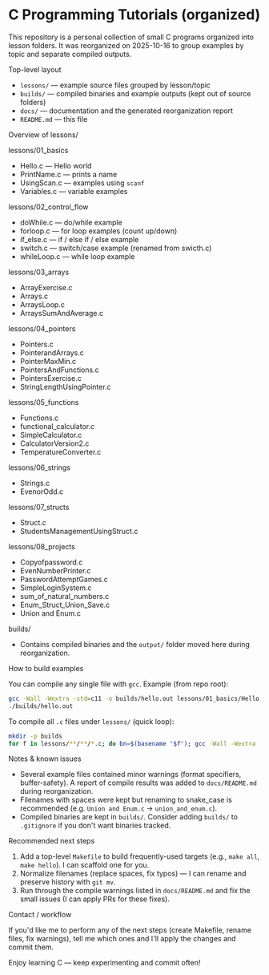 # C Programming Tutorials (organized)

This repository is a personal collection of small C programs organized into lesson folders. It was reorganized on 2025-10-16 to group examples by topic and separate compiled outputs.

Top-level layout

- `lessons/` — example source files grouped by lesson/topic
- `builds/`  — compiled binaries and example outputs (kept out of source folders)
- `docs/`    — documentation and the generated reorganization report
- `README.md` — this file

Overview of lessons/

lessons/01_basics

- Hello.c — Hello world
- PrintName.c — prints a name
- UsingScan.c — examples using `scanf`
- Variables.c — variable examples

lessons/02_control_flow

- doWhile.c — do/while example
- forloop.c — for loop examples (count up/down)
- if_else.c — if / else if / else example
- switch.c — switch/case example (renamed from swicth.c)
- whileLoop.c — while loop example

lessons/03_arrays

- ArrayExercise.c
- Arrays.c
- ArraysLoop.c
- ArraysSumAndAverage.c

lessons/04_pointers

- Pointers.c
- PointerandArrays.c
- PointerMaxMin.c
- PointersAndFunctions.c
- PointersExercise.c
- StringLengthUsingPointer.c

lessons/05_functions

- Functions.c
- functional_calculator.c
- SimpleCalculator.c
- CalculatorVersion2.c
- TemperatureConverter.c

lessons/06_strings

- Strings.c
- EvenorOdd.c

lessons/07_structs

- Struct.c
- StudentsManagementUsingStruct.c

lessons/08_projects

- Copyofpassword.c
- EvenNumberPrinter.c
- PasswordAttemptGames.c
- SimpleLoginSystem.c
- sum_of_natural_numbers.c
- Enum_Struct_Union_Save.c
- Union and Enum.c

builds/

- Contains compiled binaries and the `output/` folder moved here during reorganization.

How to build examples

You can compile any single file with `gcc`. Example (from repo root):

```bash
gcc -Wall -Wextra -std=c11 -o builds/hello.out lessons/01_basics/Hello.c
./builds/hello.out
```

To compile all `.c` files under `lessons/` (quick loop):

```bash
mkdir -p builds
for f in lessons/**/**/*.c; do bn=$(basename "$f"); gcc -Wall -Wextra -std=c11 -o "builds/${bn%.c}.out" "$f" 2>/dev/null && echo "built: builds/${bn%.c}.out"; done
```

Notes & known issues

- Several example files contained minor warnings (format specifiers, buffer-safety). A report of compile results was added to `docs/README.md` during reorganization.
- Filenames with spaces were kept but renaming to snake_case is recommended (e.g. `Union and Enum.c` → `union_and_enum.c`).
- Compiled binaries are kept in `builds/`. Consider adding `builds/` to `.gitignore` if you don't want binaries tracked.

Recommended next steps

1. Add a top-level `Makefile` to build frequently-used targets (e.g., `make all`, `make hello`). I can scaffold one for you.
2. Normalize filenames (replace spaces, fix typos) — I can rename and preserve history with `git mv`.
3. Run through the compile warnings listed in `docs/README.md` and fix the small issues (I can apply PRs for these fixes).

Contact / workflow

If you'd like me to perform any of the next steps (create Makefile, rename files, fix warnings), tell me which ones and I'll apply the changes and commit them.

Enjoy learning C — keep experimenting and commit often!
